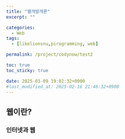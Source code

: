 ```yaml
---
title: "웹개발개론"
excerpt: ""

categories:
  - Web
tags:
  - [likelionsnu,pirogramming, web]

permalink: /project/codynow/test2

toc: true
toc_sticky: true

date: 2025-03-09 19:02:32+0900
#last_modified_at: 2025-02-16 21:46:32+0900
---
```

## 웹이란?
### 인터넷과 웹

